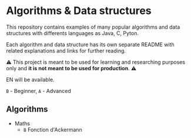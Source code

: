 # Algorithms & Data structures
This repository contains examples of many popular algorithms and data structures with differents languages as Java, C, Pyton.


Each algorithm and data structure has its own separate README with related explanations and links for further reading.


:warning: This project is meant to be used for learning and researching purposes only and **it is not meant to be used for production**. :warning:


EN will be available.


`B` - Beginner, `A` - Advanced


## Algorithms

* Maths
    * `B` Fonction d'Ackermann
